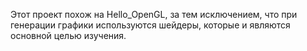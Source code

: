 Этот проект похож на Hello_OpenGL, за тем исключением, что при генерации графики используются шейдеры, которые и являются основной целью изучения. 
